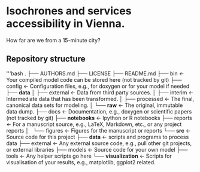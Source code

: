 # Isochrones and services accessibility in Vienna.

How far are we from a 15-minute city?

## Repository structure

'''bash
.
├── AUTHORS.md
├── LICENSE
├── README.md
├── bin                <- Your compiled model code can be stored here (not tracked by git)
├── config             <- Configuration files, e.g., for doxygen or for your model if needed
├── **data**
│   ├── external       <- Data from third party sources.
│   ├── interim        <- Intermediate data that has been transformed.
│   ├── processed      <- The final, canonical data sets for modeling.
│   └── **raw**            <- The original, immutable data dump.
├── docs               <- Documentation, e.g., doxygen or scientific papers (not tracked by git)
├── **notebooks**          <- Ipython or R notebooks
├── reports            <- For a manuscript source, e.g., LaTeX, Markdown, etc., or any project reports
│   └── figures        <- Figures for the manuscript or reports
└── **src**                <- Source code for this project
    ├── **data**           <- scripts and programs to process data
    ├── external       <- Any external source code, e.g., pull other git projects, or external libraries
    ├── models         <- Source code for your own model
    ├── tools          <- Any helper scripts go here
    └── **visualization**  <- Scripts for visualisation of your results, e.g., matplotlib, ggplot2 related.
